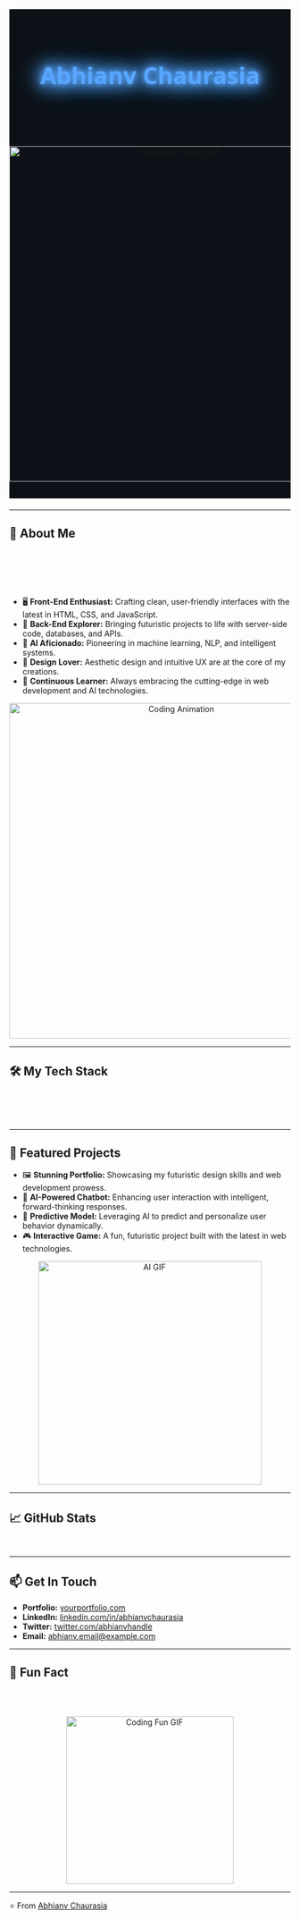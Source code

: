 <!-- Hero Section -->
<div align="center" style="background-color:#0d1117; padding: 30px 0; margin-bottom: 20px;">
  <h1 style="color: #58a6ff; font-family: 'Segoe UI', Tahoma, Geneva, Verdana, sans-serif; font-size: 3em; animation: glow 1.5s ease-in-out infinite alternate;">
    Abhianv Chaurasia
  </h1>
  <p style="color: #c9d1d9; font-size: 1.5em; animation: fadeIn 2s ease-in-out;">
    🌐 Web Developer | 💡 Innovator | 🤖 AI Expert | 🎨 Creative Coder
  </p>
  <img src="https://media.giphy.com/media/26tn33aiTi1jkl6H6/giphy.gif" alt="Futuristic Coding GIF" width="600"/>
</div>

---

## <span style="animation: slideInLeft 1s ease-in-out;">🚀 About Me</span>

<p style="animation: fadeIn 2s ease-in-out;">
I'm a passionate web developer and AI expert with a love for crafting futuristic and efficient digital experiences. My work spans across building responsive websites, creating interactive UIs, developing AI models, and always staying ahead in the tech game.
</p>

- 🖥️ **<span style="animation: slideInRight 1s ease-in-out;">Front-End Enthusiast:</span>** Crafting clean, user-friendly interfaces with the latest in HTML, CSS, and JavaScript.
- 🔧 **<span style="animation: slideInRight 1.2s ease-in-out;">Back-End Explorer:</span>** Bringing futuristic projects to life with server-side code, databases, and APIs.
- 🤖 **<span style="animation: slideInRight 1.4s ease-in-out;">AI Aficionado:</span>** Pioneering in machine learning, NLP, and intelligent systems.
- 🎨 **<span style="animation: slideInRight 1.6s ease-in-out;">Design Lover:</span>** Aesthetic design and intuitive UX are at the core of my creations.
- 🌱 **<span style="animation: slideInRight 1.8s ease-in-out;">Continuous Learner:</span>** Always embracing the cutting-edge in web development and AI technologies.

<div align="center">
  <img src="https://media.giphy.com/media/13HgwGsXF0aiGY/giphy.gif" alt="Coding Animation" width="600"/>
</div>

---

## <span style="animation: slideInLeft 1s ease-in-out;">🛠️ My Tech Stack</span>

<div align="center" style="animation: fadeIn 2s ease-in-out;">
  <img src="https://img.shields.io/badge/HTML5-E34F26?style=for-the-badge&logo=html5&logoColor=white" alt="HTML5 Badge"/>
  <img src="https://img.shields.io/badge/CSS3-1572B6?style=for-the-badge&logo=css3&logoColor=white" alt="CSS3 Badge"/>
  <img src="https://img.shields.io/badge/JavaScript-F7DF1E?style=for-the-badge&logo=javascript&logoColor=black" alt="JavaScript Badge"/>
  <img src="https://img.shields.io/badge/React-61DAFB?style=for-the-badge&logo=react&logoColor=black" alt="React Badge"/>
  <img src="https://img.shields.io/badge/Vue.js-4FC08D?style=for-the-badge&logo=vue.js&logoColor=white" alt="Vue.js Badge"/>
  <img src="https://img.shields.io/badge/Node.js-339933?style=for-the-badge&logo=node.js&logoColor=white" alt="Node.js Badge"/>
  <img src="https://img.shields.io/badge/Python-3776AB?style=for-the-badge&logo=python&logoColor=white" alt="Python Badge"/>
  <img src="https://img.shields.io/badge/TensorFlow-FF6F00?style=for-the-badge&logo=tensorflow&logoColor=white" alt="TensorFlow Badge"/>
  <img src="https://img.shields.io/badge/Docker-2496ED?style=for-the-badge&logo=docker&logoColor=white" alt="Docker Badge"/>
</div>

---

## <span style="animation: slideInLeft 1s ease-in-out;">🌟 Featured Projects</span>

- 🖼️ **<span style="animation: slideInRight 1s ease-in-out;">Stunning Portfolio:</span>** Showcasing my futuristic design skills and web development prowess.
- 💬 **<span style="animation: slideInRight 1.2s ease-in-out;">AI-Powered Chatbot:</span>** Enhancing user interaction with intelligent, forward-thinking responses.
- 🤖 **<span style="animation: slideInRight 1.4s ease-in-out;">Predictive Model:</span>** Leveraging AI to predict and personalize user behavior dynamically.
- 🎮 **<span style="animation: slideInRight 1.6s ease-in-out;">Interactive Game:</span>** A fun, futuristic project built with the latest in web technologies.

<div align="center">
  <img src="https://media.giphy.com/media/xT9IgzoKnwFNmISR8I/giphy.gif" alt="AI GIF" width="400"/>
</div>

---

## <span style="animation: slideInLeft 1s ease-in-out;">📈 GitHub Stats</span>

<div align="center">
  <img src="https://github-readme-stats.vercel.app/api?username=abhianvchaurasia&show_icons=true&theme=radical" alt="Abhianv's GitHub Stats" style="animation: fadeIn 2s ease-in-out;"/>
  <img src="https://github-readme-stats.vercel.app/api/top-langs/?username=abhianvchaurasia&layout=compact&theme=radical" alt="Top Languages" style="animation: fadeIn 2s ease-in-out;"/>
</div>

---

## <span style="animation: slideInLeft 1s ease-in-out;">📫 Get In Touch</span>

- **Portfolio:** [yourportfolio.com](#)
- **LinkedIn:** [linkedin.com/in/abhianvchaurasia](#)
- **Twitter:** [twitter.com/abhianvhandle](#)
- **Email:** [abhianv.email@example.com](mailto:abhianv.email@example.com)

---

## <span style="animation: slideInLeft 1s ease-in-out;">🎨 Fun Fact</span>

<p style="animation: fadeIn 2s ease-in-out;">
When I'm not coding, I'm probably [your favorite hobby or interest], exploring new ideas and concepts!
</p>

<div align="center">
  <img src="https://media.giphy.com/media/f9k1tV7HyORcngKF8v/giphy.gif" alt="Coding Fun GIF" width="300"/>
</div>

---

⭐️ From [Abhianv Chaurasia](https://github.com/abhianvchaurasia)

<!-- CSS Animations -->
<style>
@keyframes fadeIn {
  from { opacity: 0; }
  to { opacity: 1; }
}

@keyframes slideInLeft {
  from { transform: translateX(-100%); }
  to { transform: translateX(0); }
}

@keyframes slideInRight {
  from { transform: translateX(100%); }
  to { transform: translateX(0); }
}

@keyframes glow {
  from { text-shadow: 0 0 10px #58a6ff, 0 0 20px #58a6ff, 0 0 30px #58a6ff, 0 0 40px #58a6ff, 0 0 50px #58a6ff; }
  to { text-shadow: 0 0 20px #58a6ff, 0 0 30px #58a6ff, 0 0 40px #58a6ff, 0 0 50px #58a6ff, 0 0 60px #58a6ff; }
}
</style>
